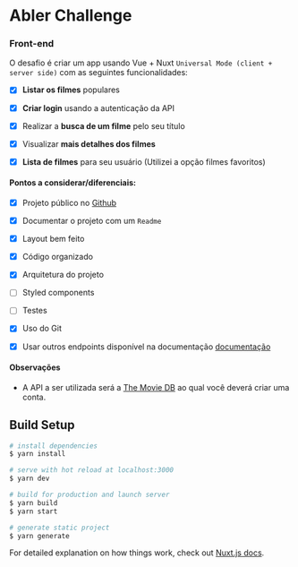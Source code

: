 # Abler Challenge

### Front-end
O desafio é criar um app usando Vue + Nuxt `Universal Mode (client + server side)` com as seguintes funcionalidades:

- [x] **Listar os filmes** populares
- [x] **Criar login** usando a autenticação da API
- [x] Realizar a **busca de um filme** pelo seu título
- [x] Visualizar **mais detalhes dos filmes**
- [x] **Lista de filmes** para seu usuário (Utilizei a opção filmes favoritos)


#### Pontos a considerar/diferenciais:

- [x] Projeto público no [Github](https://github.com/)
- [x] Documentar o projeto com um `Readme`
- [x] Layout bem feito
- [x] Código organizado
- [x] Arquitetura do projeto
- [ ] Styled components
- [ ] Testes
- [x] Uso do Git
- [x] Usar outros endpoints disponível na documentação [documentação](https://developers.themoviedb.org/3/getting-started/introduction)


#### Observações
- A API a ser utilizada será a [The Movie DB](https://www.themoviedb.org/documentation/api/sessions) ao qual você deverá criar uma conta.


## Build Setup

```bash
# install dependencies
$ yarn install

# serve with hot reload at localhost:3000
$ yarn dev

# build for production and launch server
$ yarn build
$ yarn start

# generate static project
$ yarn generate
```

For detailed explanation on how things work, check out [Nuxt.js docs](https://nuxtjs.org).
